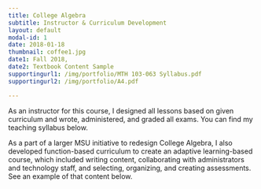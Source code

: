 ```yaml
---
title: College Algebra
subtitle: Instructor & Curriculum Development
layout: default
modal-id: 1
date: 2018-01-18
thumbnail: coffee1.jpg
date1: Fall 2018,
date2: Textbook Content Sample
supportingurl1: /img/portfolio/MTH 103-063 Syllabus.pdf
supportingurl2: /img/portfolio/A4.pdf

---
```

As an instructor for this course, I designed all lessons based on given curriculum and wrote, administered, and graded all exams.  You can find my teaching syllabus below.

As a part of a larger MSU initiative to redesign College Algebra, I also developed function-based curriculum to create an adaptive learning-based course, which included writing content, collaborating with administrators and technology staff, and selecting, organizing, and creating assessments.  See an example of that content below.
